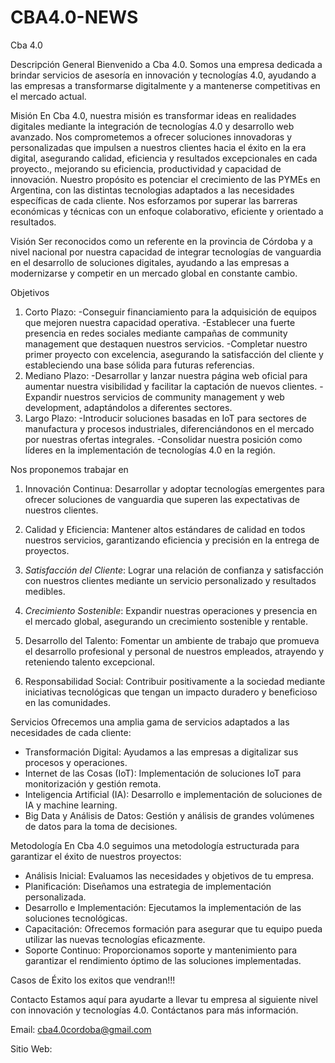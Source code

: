 # CBA4.0-NEWS
Cba 4.0


Descripción General
Bienvenido a Cba 4.0. Somos una empresa dedicada a brindar servicios de asesoría en innovación y tecnologías 4.0, ayudando a las empresas a transformarse digitalmente y a mantenerse competitivas en el mercado actual.

Misión
En Cba 4.0, nuestra misión es transformar ideas en realidades digitales mediante la integración de tecnologías 4.0 y desarrollo web avanzado. Nos comprometemos a ofrecer soluciones innovadoras y personalizadas 
que impulsen a nuestros clientes hacia el éxito en la era digital, asegurando calidad, eficiencia y resultados excepcionales en cada proyecto., mejorando su eficiencia, productividad y capacidad de innovación.
Nuestro propósito es potenciar el crecimiento de las PYMEs en Argentina, con las distintas tecnologias adaptados a las necesidades específicas de cada cliente. 
Nos esforzamos por superar las barreras económicas y técnicas con un enfoque colaborativo, eficiente y orientado a resultados.

Visión
Ser reconocidos como un referente en la provincia de Córdoba y a nivel nacional por nuestra capacidad de integrar tecnologías de vanguardia en el desarrollo de soluciones digitales, ayudando a las empresas a 
modernizarse y competir en un mercado global en constante cambio.


Objetivos

1.	Corto Plazo:
	-Conseguir financiamiento para la adquisición de equipos que mejoren nuestra capacidad operativa.
   -Establecer una fuerte presencia en redes sociales mediante campañas de community management que destaquen nuestros servicios.
	-Completar nuestro primer proyecto con excelencia, asegurando la satisfacción del cliente y estableciendo una base sólida para futuras referencias.
2.	Mediano Plazo:
   -Desarrollar y lanzar nuestra página web oficial para aumentar nuestra visibilidad y facilitar la captación de nuevos clientes.
   -Expandir nuestros servicios de community management y web development, adaptándolos a diferentes sectores.
3.	Largo Plazo:
   -Introducir soluciones basadas en IoT para sectores de manufactura y procesos industriales, diferenciándonos en el mercado por nuestras ofertas integrales.
   -Consolidar nuestra posición como líderes en la implementación de tecnologías 4.0 en la región.

Nos proponemos trabajar en

1. Innovación Continua: Desarrollar y adoptar tecnologías emergentes para ofrecer soluciones de vanguardia que superen las expectativas de nuestros clientes.
   
2. Calidad y Eficiencia: Mantener altos estándares de calidad en todos nuestros servicios, garantizando eficiencia y precisión en la entrega de proyectos.

3. *Satisfacción del Cliente*: Lograr una relación de confianza y satisfacción con nuestros clientes mediante un servicio personalizado y resultados medibles.

4. *Crecimiento Sostenible*: Expandir nuestras operaciones y presencia en el mercado global, asegurando un crecimiento sostenible y rentable.

5. Desarrollo del Talento: Fomentar un ambiente de trabajo que promueva el desarrollo profesional y personal de nuestros empleados, atrayendo y reteniendo talento excepcional.

6. Responsabilidad Social: Contribuir positivamente a la sociedad mediante iniciativas tecnológicas que tengan un impacto duradero y beneficioso en las comunidades.

Servicios
Ofrecemos una amplia gama de servicios adaptados a las necesidades de cada cliente:

* Transformación Digital: Ayudamos a las empresas a digitalizar sus procesos y operaciones.
* Internet de las Cosas (IoT): Implementación de soluciones IoT para monitorización y gestión remota.
* Inteligencia Artificial (IA): Desarrollo e implementación de soluciones de IA y machine learning.
* Big Data y Análisis de Datos: Gestión y análisis de grandes volúmenes de datos para la toma de decisiones.

Metodología
En Cba 4.0 seguimos una metodología estructurada para garantizar el éxito de nuestros proyectos:

* Análisis Inicial: Evaluamos las necesidades y objetivos de tu empresa.
* Planificación: Diseñamos una estrategia de implementación personalizada.
* Desarrollo e Implementación: Ejecutamos la implementación de las soluciones tecnológicas.
* Capacitación: Ofrecemos formación para asegurar que tu equipo pueda utilizar las nuevas tecnologías eficazmente.
* Soporte Continuo: Proporcionamos soporte y mantenimiento para garantizar el rendimiento óptimo de las soluciones implementadas.

Casos de Éxito
los exitos que vendran!!!

Contacto
Estamos aquí para ayudarte a llevar tu empresa al siguiente nivel con innovación y tecnologías 4.0. Contáctanos para más información.

Email: cba4.0cordoba@gmail.com

Sitio Web: 

